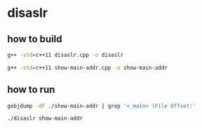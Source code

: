 # disaslr

## how to build
``` bash
g++ -std=c++11 disaslr.cpp -o disaslr

g++ -std=c++11 show-main-addr.cpp -o show-main-addr
```

## how to run
``` bash
gobjdump -dF ./show-main-addr | grep '<_main> (File Offset:'

./disaslr show-main-addr
```
